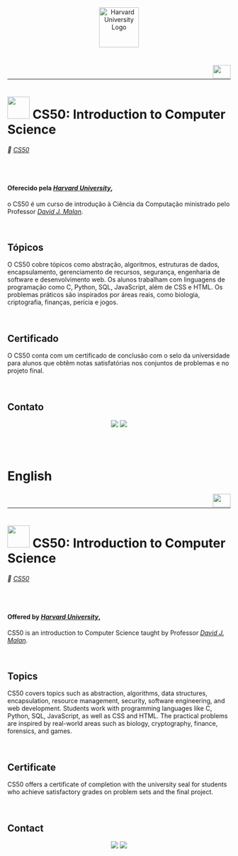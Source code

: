 <div align="center">
  <img width="90" src="https://upload.wikimedia.org/wikipedia/commons/0/0c/Harvard_University_shield.svg" alt="Harvard University Logo" />
</div>

</br>

### [<img align="right" height="30" width="40" src="https://upload.wikimedia.org/wikipedia/en/thumb/a/ae/Flag_of_the_United_Kingdom.svg/1280px-Flag_of_the_United_Kingdom.svg.png" />](#english)
</br>

---

# <img width="50" src="https://cs50.gallerycdn.vsassets.io/extensions/cs50/ddb50/1.1.2/1691002683906/Microsoft.VisualStudio.Services.Icons.Default"/> CS50: Introduction to Computer Science

###### &#128279; [CS50](https://pll.harvard.edu/course/cs50-introduction-computer-science)

</br>

#### Oferecido pela [_Harvard University_](https://www.harvard.edu/),
o CS50 é um curso de introdução à Ciência da Computação ministrado pelo Professor [_David J. Malan_](https://cs.harvard.edu/malan/).

</br>

## Tópicos

O CS50 cobre tópicos como abstração, algoritmos, estruturas de dados, encapsulamento, gerenciamento de recursos, segurança, engenharia de software e desenvolvimento web. Os alunos trabalham com linguagens de programação como C, Python, SQL, JavaScript, além de CSS e HTML. Os problemas práticos são inspirados por áreas reais, como biologia, criptografia, finanças, perícia e jogos.

</br>

## Certificado

O CS50 conta com um certificado de conclusão com o selo da universidade para alunos que obtêm notas satisfatórias nos conjuntos de problemas e no projeto final.

</br>

## Contato

<div align="center"> 
<a href = "mailto:alanisquintana.dev@gmail.com"> <img src="https://img.shields.io/badge/-Gmail-%23333?style=for-the-badge&logo=gmail&color=red&logoColor=white" target="_blank"></a>
<a href="https://www.linkedin.com/in/alanis-quintana/" target="_blank"><img src="https://img.shields.io/badge/-LinkedIn-%230077B5?style=for-the-badge&logo=linkedin&logoColor=white" target="_blank"></a>
</div>

</br>
</br>
</br>

# English

### [<img align="right" height="30" width="40" src="https://upload.wikimedia.org/wikipedia/en/thumb/a/ae/Flag_of_the_United_Kingdom.svg/1280px-Flag_of_the_United_Kingdom.svg.png" />](#english)
</br>

---

# <img width="50" src="https://cs50.gallerycdn.vsassets.io/extensions/cs50/ddb50/1.1.2/1691002683906/Microsoft.VisualStudio.Services.Icons.Default"/> CS50: Introduction to Computer Science

###### &#128279; [CS50](https://pll.harvard.edu/course/cs50-introduction-computer-science)

</br>

#### Offered by [_Harvard University_](https://www.harvard.edu/),
CS50 is an introduction to Computer Science taught by Professor [_David J. Malan_](https://cs.harvard.edu/malan/).

</br>

## Topics

CS50 covers topics such as abstraction, algorithms, data structures, encapsulation, resource management, security, software engineering, and web development. Students work with programming languages like C, Python, SQL, JavaScript, as well as CSS and HTML. The practical problems are inspired by real-world areas such as biology, cryptography, finance, forensics, and games.

</br>

## Certificate

CS50 offers a certificate of completion with the university seal for students who achieve satisfactory grades on problem sets and the final project.

</br>

## Contact

<div align="center"> 
<a href = "mailto:alanisquintana.dev@gmail.com"> <img src="https://img.shields.io/badge/-Gmail-%23333?style=for-the-badge&logo=gmail&color=red&logoColor=white"></a>
<a href="https://www.linkedin.com/in/alanis-quintana/"><img src="https://img.shields.io/badge/-LinkedIn-%230077B5?style=for-the-badge&logo=linkedin&logoColor=white&labelColor=0077B5&logoWidth=20&logoHeight=20"></a>
</div>